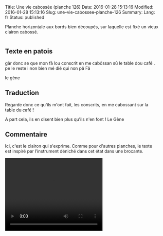 Title: Une vie cabossée (planche 126)
Date: 2016-01-28 15:13:16
Modified: 2016-01-28 15:13:16
Slug: une-vie-cabossee-planche-126
Summary: 
Lang: fr
Status: published

<p style="text-align:justify;">Planche horizontale aux bords bien découpés, sur laquelle est fixé un vieux clairon cabossé.

</p>

<figure class="image-block" style="float: center;">
  <img alt="" src="{static}/images/planche_126.png">
  <figcaption style="max-width: 609px"></figcaption>
</figure>


## Texte en patois
gâr donc se que mon fâ lou conscrit en me cabôssan sû le table dou café . pe le reste i non bien mé dié qui non pâ Fâ

le gène

## Traduction
Regarde donc ce qu'ils m'ont fait, les conscrits, en me cabossant sur la table du café !

A part cela, ils en disent bien plus qu'ils n'en font !
Le Gène

## Commentaire
Ici, c'est le clairon qui s'exprime.
Comme pour d'autres planches, le texte est inspiré par l'instrument déniché dans cet état dans une brocante.


<video width="320" height="240" controls>
  <source src="{static}/videos/video_126.mp4" type="video/mp4">
</video>
